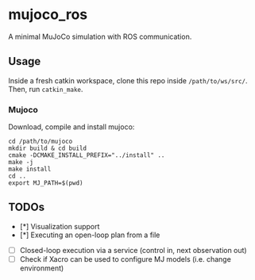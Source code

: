 # mujoco_ros
A minimal MuJoCo simulation with ROS communication.

## Usage
Inside a fresh catkin workspace, clone this repo inside `/path/to/ws/src/`. Then, run `catkin_make`.

### Mujoco
Download, compile and install mujoco:
```
cd /path/to/mujoco
mkdir build & cd build
cmake -DCMAKE_INSTALL_PREFIX="../install" ..
make -j
make install
cd ..
export MJ_PATH=$(pwd) 
```

## TODOs
- [*] Visualization support
- [*] Executing an open-loop plan from a file
- [ ] Closed-loop execution via a service (control in, next observation out) 
- [ ] Check if Xacro can be used to configure MJ models (i.e. change environment)